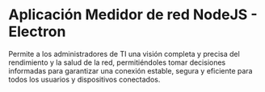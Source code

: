 # Aplicación Medidor de red NodeJS - Electron
Permite a los administradores de TI una visión completa y precisa del rendimiento y la salud de la red, permitiéndoles tomar decisiones informadas para garantizar una conexión estable, segura y eficiente para todos los usuarios y dispositivos conectados.
